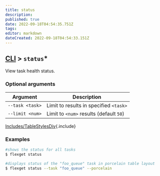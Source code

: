 ```yaml
---
title: status
description: 
published: true
date: 2022-09-18T04:54:35.751Z
tags: 
editor: markdown
dateCreated: 2022-09-18T04:54:33.151Z
---
```


## [CLI](/CLI) > `status`*
View task health status.

### Optional arguments
| Argument | Description |
| --- | --- |
| `--task <task>` | Limit to results in specified `<task>` |
| `--limit <num>` | Limit to `<num>` results (default `50`) |
[Includes/TableStylesDiv](/Includes/TableStylesDiv){.include}

### Examples
```bash
#shows the status for all tasks
$ flexget status

#displays status of the "foo_queue" task in porcelain table layout
$ flexget status --task "foo_queue" --porcelain
```
